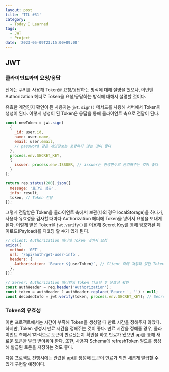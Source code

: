 ```yaml
---
layout: post
title: 'TIL #31'
category:
  - Today I Learned
tags:
  - JWT
  - Project
date: '2023-05-09T23:15:00+09:00'
---
```


## JWT

### 클라이언트와의 요청/응답

전에는 쿠키를 사용해 Token을 요청/응답하는 방식에 대해 설명을 했으나, 이번엔 Authorization 헤더로 Token을 요청/응답하는 방식에 대해서 설명할 것이다.

유효한 계정인지 확인이 된 사용자는 `jwt.sign()` 메서드를 사용해 서버에서 Token이 생성이 된다. 이렇게 생성이 된 Token은 응답을 통해 클라이언트 측으로 전달이 된다.

```js
const newToken = jwt.sign(
  {
    _id: user.id,
    name: user.name,
    email: user.email,
    // password 같은 개인정보는 포함하지 않는 것이 좋다
  },
  process.env.SECRET_KEY,
  {
    issuer: process.env.ISSUER, // issuer는 환경변수로 관리해주는 것이 좋다
  }
);

return res.status(200).json({
  message: '로그인 성공',
  info: result,
  token, // Token 전달
});
```

그렇게 전달받은 Token을 클라이언트 측에서 보관(나의 경우 localStorage)을 하다가, 사용자 유효성을 검사할 때마다 Authorization 헤더에 Token을 넣어서 요청을 보내게 된다. 이렇게 받은 Token을 `jwt.verify()`를 이용해 Secret Key를 통해 암호화된 페이로드(Payload)를 디코딩 할 수가 있게 된다.

```js
// Client: Authorization 헤더에 Token 넣어서 요청
axios({
  method: 'GET',
  url: '/api/auth/get-user-info',
  headers: {
    Authorization: `Bearer ${userToken}`, // Client 측에 저장돼 있던 Token
  },
});
```

```js
// Server: Authorization 헤더안의 Token 디코딩 후 유효성 확인
const authHeader = req.header('Authorization');
const token = authHeader ? authHeader.replace('Bearer ', '') : null;
const decodedInfo = jwt.verify(token, process.env.SECRET_KEY); // Secret Key는 환경변수로 관리해야 한다
```

### Token의 유효성

이번 프로젝트에서는 시간이 부족해 Token을 생성할 때 만료 시간을 정해주지 않았다. 하지만, Token 생성시 만료 시간을 정해주는 것이 좋다. 만료 시간을 정해줄 경우, 클라이언트 측에서 1차적으로 토큰이 만료됐는지 확인을 하고 만료가 됐으면 api를 통해 새로운 토큰을 발급 받아줘야 한다. 또한, 사용자 Schema에 refreshToken 필드를 생성해 발급된 토큰을 저장하는 것도 좋다.

다음 프로젝트 진행시에는 관련된 api를 생성해 토큰이 만료가 되면 새롭게 발급할 수 있게 구현할 예정이다.
